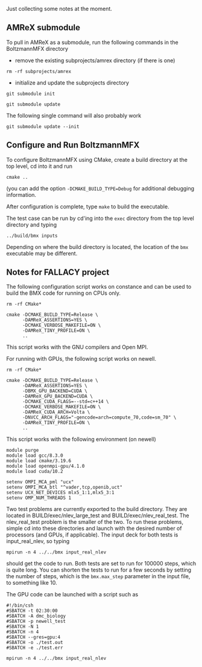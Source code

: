 Just collecting some notes at the moment.

## AMReX submodule

To pull in AMReX as a submodule, run the following commands in the BoltzmannMFX
directory

- remove the existing subprojects/amrex directory (if there is one)
```
rm -rf subprojects/amrex
```

- initialize and update the subprojects directory
```
git submodule init
```
```
git submodule update
```

The following single command will also probably work
```
git submodule update --init
```
## Configure and Run BoltzmannMFX

To configure BoltzmannMFX using CMake, create a build directory at the top
level, cd into it and run

```
cmake ..
```

(you can add the option  <code>-DCMAKE_BUILD_TYPE=Debug</code> for additional
debugging information.

After configuration is complete, type <code>make</code> to build the executable.

The test case can be run by cd'ing into the <code>exec</code> directory from the
top level directory and typing

```
../build/bmx inputs
```

Depending on where the build directory is located, the location of the
<code>bmx</code> executable may be different.

## Notes for FALLACY project

The following configuration script works on constance and can be used to build
the BMX code for running on CPUs only.

```
rm -rf CMake*

cmake -DCMAKE_BUILD_TYPE=Release \
      -DAMReX_ASSERTIONS=YES \
      -DCMAKE_VERBOSE_MAKEFILE=ON \
      -DAMReX_TINY_PROFILE=ON \
      ..
```
This script works with the GNU compilers and Open MPI.

For running with GPUs, the following script works on newell.

```
rm -rf CMake*

cmake -DCMAKE_BUILD_TYPE=Release \
      -DAMReX_ASSERTIONS=YES \
      -DBMX_GPU_BACKEND=CUDA \
      -DAMReX_GPU_BACKEND=CUDA \
      -DCMAKE_CUDA_FLAGS=--std=c++14 \
      -DCMAKE_VERBOSE_MAKEFILE=ON \
      -DAMReX_CUDA_ARCH=Volta \
      -DNVCC_ARCH_FLAGS="-gencode=arch=compute_70,code=sm_70" \
      -DAMReX_TINY_PROFILE=ON \
      ..
```
This script works with the following environment (on newell)
```
module purge
module load gcc/8.3.0
module load cmake/3.19.6
module load openmpi-gpu/4.1.0
module load cuda/10.2

setenv OMPI_MCA_pml "ucx"
setenv OMPI_MCA_btl "^vader,tcp,openib,uct"
setenv UCX_NET_DEVICES mlx5_1:1,mlx5_3:1
setenv OMP_NUM_THREADS 1
```

Two test problems are currently exported to the build directory. They are located
in BUILD/exec/nlev_large_test and BUILD/exec/nlev_real_test. The nlev_real_test
problem is the smaller of the two. To run these problems, simple cd into
these directories and launch with the desired number of processors (and GPUs, if
applicable). The input deck for both tests is input_real_nlev, so typing
```
mpirun -n 4 ../../bmx input_real_nlev
```
should get the code to run. Both tests are set to run for 100000 steps, which is
quite long. You can shorten the tests to run for a few seconds by setting the
number of steps, which is the `bmx.max_step` parameter in the input file, to
something like 10.

The GPU code can be launched with a script such as
```
#!/bin/csh
#SBATCH -t 02:30:00
#SBATCH -A dmc_biology
#SBATCH -p newell_test
#SBATCH -N 1
#SBATCH -n 4
#SBATCH --gres=gpu:4
#SBATCH -o ./test.out
#SBATCH -e ./test.err

mpirun -n 4 ../../bmx input_real_nlev
```
